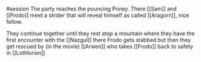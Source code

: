 #session 
The party reaches the pouncing Poney.
There [[Sam]] and [[Frodo]] meet a strider that will reveal himself as called [[Aragorn]], nice fellow.

They continue together until they rest atop a mountain where they have the first encounter with the [[Nazgul]] there Frodo gets stabbed but then they get rescued by (in the movie) [[Arwen]] who takes [[Frodo]] back to safety in [[Lothlorien]]
